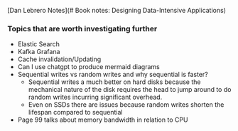
[Dan Lebrero Notes](# Book notes: Designing Data-Intensive Applications)

### Topics that are worth investigating further

- Elastic Search
- Kafka Grafana
- Cache invalidation/Updating 
- Can I use chatgpt to produce mermaid diagrams
- Sequential writes vs random writes and why sequential is faster?
	- Sequential writes a much better on hard disks because the mechanical nature of the disk requires the head to jump around to do random writes incurring significant overhead.
	- Even on SSDs there are issues because random writes shorten the lifespan compared to sequential
- Page 99 talks about memory bandwidth in relation to CPU